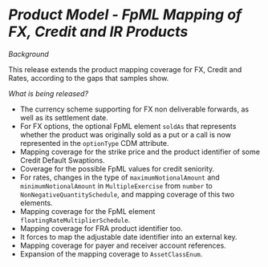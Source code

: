 # *Product Model - FpML Mapping of FX, Credit and IR Products*

_Background_

This release extends the product mapping coverage for FX, Credit and Rates, according to the gaps that samples show.

_What is being released?_

- The currency scheme supporting for FX non deliverable forwards, as well as its settlement date. 
- For FX options, the optional FpML element `soldAs` that represents whether the product was originally sold as a put or a call is now represented in the `optionType` CDM attribute.
- Mapping coverage for the strike price and the product identifier of some Credit Default Swaptions. 
- Coverage for the possible FpML values for credit seniority. 
- For rates, changes in the type of `maximumNotionalAmount` and `minimumNotionalAmount` in `MultipleExercise` from `number` to `NonNegativeQuantitySchedule`, and mapping coverage of this two elements. 
- Mapping coverage for the FpML element `floatingRateMultiplierSchedule`.
- Mapping coverage for FRA product identifier too. 
- It forces to map the adjustable date identifier into an external key. 
- Mapping coverage for payer and receiver account references. 
- Expansion of the mapping coverage to `AssetClassEnum`.